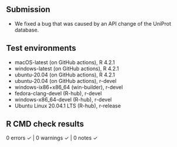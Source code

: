 ## Submission 

* We fixed a bug that was caused by an API change of the UniProt database.

## Test environments
* macOS-latest (on GitHub actions), R 4.2.1
* windows-latest (on GitHub actions), R 4.2.1
* ubuntu-20.04 (on GitHub actions), R 4.2.1
* ubuntu-20.04 (on GitHub actions), r-devel
* windows-ix86+x86_64 (win-builder), r-devel
* fedora-clang-devel (R-hub), r-devel
* windows-x86_64-devel (R-hub), r-devel
* Ubuntu Linux 20.04.1 LTS (R-hub), r-release

## R CMD check results

0 errors ✓ | 0 warnings ✓ | 0 notes ✓

